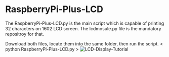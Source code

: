 # RaspberryPi-Plus-LCD
The RaspberryPi-Plus-LCD.py is the main script which is capable of printing 32 characters on 1602 LCD screen. The lcdmosule.py file is the mandatory repositroy for that.

Download both files, locate them into the same folder, then run the script. < python RaspberryPi-Plus-LCD.py >
![LCD-Display-Tutorial](https://user-images.githubusercontent.com/87240174/223743155-b04875d3-38fd-42aa-9cc6-8141d0cbeb34.png)
